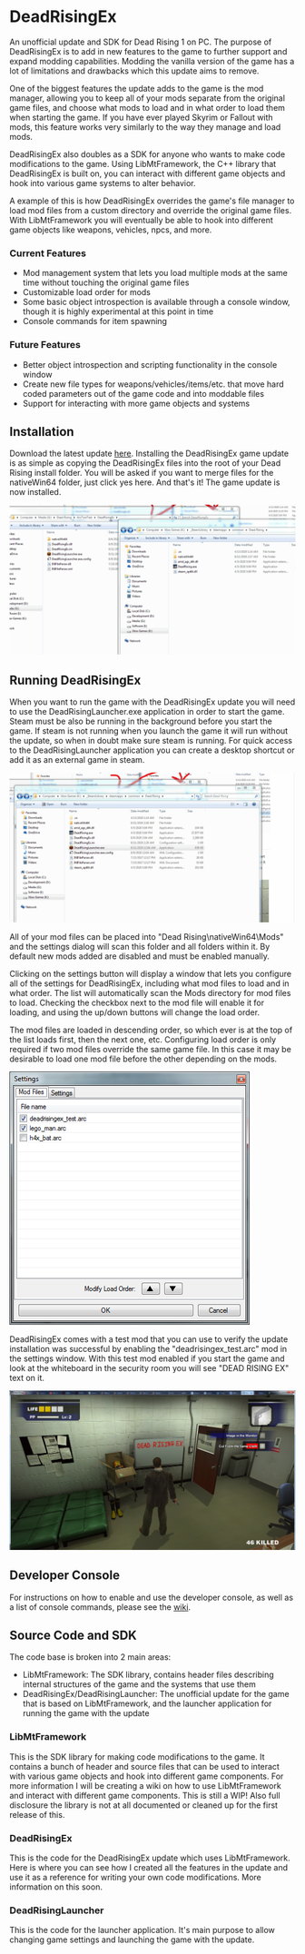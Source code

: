 # DeadRisingEx
An unofficial update and SDK for Dead Rising 1 on PC. The purpose of DeadRisingEx is to add in new features to the game to further support and expand modding capabilities. Modding the vanilla version of the game has a lot of limitations and drawbacks which this update aims to remove. 

One of the biggest features the update adds to the game is the mod manager, allowing you to keep all of your mods separate from the original game files, and choose what mods to load and in what order to load them when starting the game. If you have ever played Skyrim or Fallout with mods, this feature works very similarly to the way they manage and load mods.

DeadRisingEx also doubles as a SDK for anyone who wants to make code modifications to the game. Using LibMtFramework, the C++ library that DeadRisingEx is built on, you can interact with different game objects and hook into various game systems to alter behavior. 

A example of this is how DeadRisingEx overrides the game's file manager to load mod files from a custom directory and override the original game files. With LibMtFramework you will eventually be able to hook into different game objects like weapons, vehicles, npcs, and more.

### Current Features
- Mod management system that lets you load multiple mods at the same time without touching the original game files
- Customizable load order for mods
- Some basic object introspection is available through a console window, though it is highly experimental at this point in time
- Console commands for item spawning

### Future Features
- Better object introspection and scripting functionality in the console window
- Create new file types for weapons/vehicles/items/etc. that move hard coded parameters out of the game code and into moddable files
- Support for interacting with more game objects and systems

## Installation
Download the latest update [here](https://github.com/grimdoomer/DeadRisingEx/releases/tag/v1.0). Installing the DeadRisingEx game update is as simple as copying the DeadRisingEx files into the root of your Dead Rising install folder. You will be asked if you want to merge files for the nativeWin64 folder, just click yes here. And that's it! The game update is now installed.

![](/Images/install_files.gif)

## Running DeadRisingEx
When you want to run the game with the DeadRisingEx update you will need to use the DeadRisingLauncher.exe application in order to start the game. Steam must be also be running in the background before you start the game. If steam is not running when you launch the game it will run without the update, so when in doubt make sure steam is running. For quick access to the DeadRisingLauncher application you can create a desktop shortcut or add it as an external game in steam.

![](/Images/launcher.gif)

All of your mod files can be placed into "Dead Rising\nativeWin64\Mods" and the settings dialog will scan this folder and all folders within it. By default new mods added are disabled and must be enabled manually.

Clicking on the settings button will display a window that lets you configure all of the settings for DeadRisingEx, including what mod files to load and in what order. The list will automatically scan the Mods directory for mod files to load. Checking the checkbox next to the mod file will enable it for loading, and using the up/down buttons will change the load order. 

The mod files are loaded in descending order, so which ever is at the top of the list loads first, then the next one, etc. Configuring load order is only required if two mod files override the same game file. In this case it may be desirable to load one mod file before the other depending on the mods.

![](/Images/mod_load_order.png)

DeadRisingEx comes with a test mod that you can use to verify the update installation was successful by enabling the "deadrisingex_test.arc" mod in the settings window. With this test mod enabled if you start the game and look at the whiteboard in the security room you will see "DEAD RISING EX" text on it.

![](/Images/install_test.png)

## Developer Console
For instructions on how to enable and use the developer console, as well as a list of console commands, please see the [wiki](https://github.com/grimdoomer/DeadRisingEx/wiki).

## Source Code and SDK
The code base is broken into 2 main areas:
- LibMtFramework: The SDK library, contains header files describing internal structures of the game and the systems that use them
- DeadRisingEx/DeadRisingLauncher: The unofficial update for the game that is based on LibMtFramework, and the launcher application for running the game with the update

### LibMtFramework
This is the SDK library for making code modifications to the game. It contains a bunch of header and source files that can be used to interact with various game objects and hook into different game components. For more information I will be creating a wiki on how to use LibMtFramework and interact with different game components. This is still a WIP! Also full disclosure the library is not at all documented or cleaned up for the first release of this.

### DeadRisingEx
This is the code for the DeadRisingEx update which uses LibMtFramework. Here is where you can see how I created all the features in the update and use it as a reference for writing your own code modifications. More information on this soon.

### DeadRisingLauncher
This is the code for the launcher application. It's main purpose to allow changing game settings and launching the game with the update.
